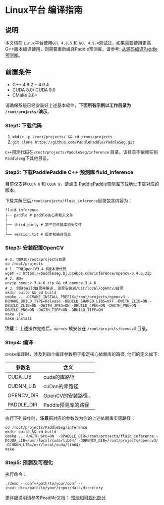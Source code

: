 # Linux平台 编译指南

## 说明
本文档在 `Linux`平台使用`GCC 4.8.5` 和 `GCC 4.9.4`测试过，如果需要使用更高G++版本编译使用，则需要重新编译Paddle预测库，请参考: [从源码编译Paddle预测库](https://www.paddlepaddle.org.cn/documentation/docs/zh/develop/advanced_usage/deploy/inference/build_and_install_lib_cn.html#id15)。

## 前置条件
* G++ 4.8.2 ~ 4.9.4
* CUDA 8.0/ CUDA 9.0
* CMake 3.0+

请确保系统已经安装好上述基本软件，**下面所有示例以工作目录为 `/root/projects/`演示**。

### Step1: 下载代码

1. `mkdir -p /root/projects/ && cd /root/projects`
2. `git clone https://github.com/PaddlePaddle/PaddleSeg.git`

`C++`预测代码在`/root/projects/PaddleSeg/inference` 目录，该目录不依赖任何`PaddleSeg`下其他目录。


### Step2: 下载PaddlePaddle C++ 预测库 fluid_inference

目前仅支持`CUDA 8` 和 `CUDA 9`，请点击 [PaddlePaddle预测库下载地址](https://www.paddlepaddle.org.cn/documentation/docs/zh/develop/advanced_usage/deploy/inference/build_and_install_lib_cn.html)下载对应的版本。


下载并解压后`/root/projects/fluid_inference`目录包含内容为：
```
fluid_inference
├── paddle # paddle核心库和头文件
|
├── third_party # 第三方依赖库和头文件
|
└── version.txt # 版本和编译信息
```

### Step3: 安装配置OpenCV

```shell
# 0. 切换到/root/projects目录
cd /root/projects
# 1. 下载OpenCV3.4.6版本源代码
wget -c https://paddleseg.bj.bcebos.com/inference/opencv-3.4.6.zip
# 2. 解压
unzip opencv-3.4.6.zip && cd opencv-3.4.6
# 3. 创建build目录并编译, 这里安装到/usr/local/opencv3目录
mkdir build && cd build
cmake .. -DCMAKE_INSTALL_PREFIX=/root/projects/opencv3 -DCMAKE_BUILD_TYPE=Release -DBUILD_SHARED_LIBS=OFF -DWITH_ZLIB=ON -DBUILD_ZLIB=ON -DWITH_JPEG=ON -DBUILD_JPEG=ON -DWITH_PNG=ON -DBUILD_PNG=ON -DWITH_TIFF=ON -DBUILD_TIFF=ON
make -j4
make install
```

**注意：** 上述操作完成后，`opencv` 被安装在 `/root/projects/opencv3` 目录。

### Step4: 编译

`CMake`编译时，涉及到四个编译参数用于指定核心依赖库的路径, 他们的定义如下:

|  参数名   | 含义  |
|  ----  | ----  |
| CUDA_LIB  | cuda的库路径 |
| CUDNN_LIB | cuDnn的库路径|
| OPENCV_DIR  | OpenCV的安装路径， |
| PADDLE_DIR | Paddle预测库的路径 |

执行下列操作时，**注意**把对应的参数改为你的上述依赖库实际路径：

```shell
cd /root/projects/PaddleSeg/inference
mkdir build && cd build
cmake .. -DWITH_GPU=ON  -DPADDLE_DIR=/root/projects/fluid_inference -DCUDA_LIB=/usr/local/cuda/lib64/ -DOPENCV_DIR=/root/projects/opencv3/ -DCUDNN_LIB=/usr/local/cuda/lib64/
make
```


### Step5: 预测及可视化

执行命令：

```
./demo --conf=/path/to/your/conf --input_dir=/path/to/your/input/data/directory
```

更详细说明请参考ReadMe文档： [预测和可视化部分](../README.md)


